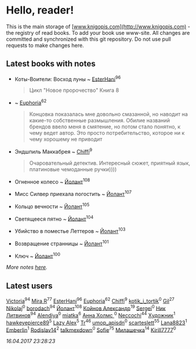 # Hello, reader!
This is the main storage of [www.knigopis.com](http://www.knigopis.com) - the registry of read books.
To add your book use www-site. All changes are committed and synchronized with this git repository.
Do not use pull requests to make changes here.


## Latest books with notes
* Коты-Воители: Восход луны ~ [EsterHani](users/305/30558181-vkontakte)<sup>96</sup>
    > Цикл "Новое пророчество"
    > Книга 8

*  ~ [Euphoria](users/106/106304994652616315178-google)<sup>62</sup>
    > Концовка показалась мне довольно смазанной, но наводит на какие-то собственные размышления. Обилие названий брендов ввело меня в смятение, но потом стало понятно, к чему ведет автор. Это просто потребительство, которое ни к чему хорошему не приводит

* Эндшпиль Маккабрея ~ [Chiffi](users/105/105831994080785626680-google)<sup>9</sup>
    > Очаровательный детектив. Интересный сюжет, приятный язык,  платиновые чемоданные ручки))))

* Огненное колесо ~ [Йолант](users/104/104690883692185089260-google)<sup>108</sup>

* Мисс Силвер приехала погостить ~ [Йолант](users/104/104690883692185089260-google)<sup>107</sup>

* Кольцо вечности ~ [Йолант](users/104/104690883692185089260-google)<sup>105</sup>

* Светящееся пятно ~ [Йолант](users/104/104690883692185089260-google)<sup>104</sup>

* Убийство в поместье Леттеров ~ [Йолант](users/104/104690883692185089260-google)<sup>103</sup>

* Возвращение странницы ~ [Йолант](users/104/104690883692185089260-google)<sup>101</sup>

* Ключ ~ [Йолант](users/104/104690883692185089260-google)<sup>100</sup>


_More notes [here](latest_books_with_notes.md)._


## Latest users
[Victoria](users/792/79282053-vkontakte)<sup>94</sup> 
[Mira R](users/103/103293621948650602575-google)<sup>77</sup> 
[EsterHani](users/305/30558181-vkontakte)<sup>96</sup> 
[Euphoria](users/106/106304994652616315178-google)<sup>62</sup> 
[Chiffi](users/105/105831994080785626680-google)<sup>9</sup> 
[kotik_i_tortik](users/228/228946117-vkontakte)<sup>0</sup> 
[Gil](users/101/101934994962487087520-google)<sup>27</sup> 
[Nikolaj](users/158/1586184555042536-facebook)<sup>0</sup> 
[borodach](users/157/15706320-vkontakte)<sup>94</sup> 
[Йолант](users/104/104690883692185089260-google)<sup>108</sup> 
[Койнов Александр](users/414/414040473-vkontakte)<sup>19</sup> 
[Sergei](users/115/115838243207229578974-google)<sup>0</sup> 
[Ник Литвинов](users/241/241974816-vkontakte)<sup>94</sup> 
[Alendiya](users/203/20364039-vkontakte)<sup>0</sup> 
[miatka](users/351/35140437-vkontakte)<sup>6</sup> 
[Анна Холмс ](users/114/114387294992022174503-google)<sup>0</sup> 
[Neccochi](users/126/12601720503917094896-mailru)<sup>44</sup> 
[Художник](users/100/100004984741055-facebook)<sup>1</sup> 
[hawkeyepierce89](users/317/317314037-vkontakte)<sup>5</sup> 
[Lazy Alex](users/113/113945124059684992236-google)<sup>5</sup> 
[Tr](users/122/12282474-vkontakte)<sup>46</sup> 
[umop_apisdn](users/164/16458319-vkontakte)<sup>0</sup> 
[scarteslett](users/201/201967417-vkontakte)<sup>55</sup> 
[Lana8823](users/113/113826235431340935361-google)<sup>1</sup> 
[Emberlin](users/581/581971778624196-facebook)<sup>1</sup> 
[Rodislav14](users/663/66370451-twitter)<sup>2</sup> 
[talkmexdown](users/110/1103426989-twitter)<sup>0</sup> 
[Sofie](users/485/48568611-vkontakte)<sup>75</sup> 
[Милашечка](users/200/200601396-vkontakte)<sup>14</sup> 
[Kirill7777](users/104/104871900858705020296-google)<sup>0</sup> 


_16.04.2017 23:28:23_
